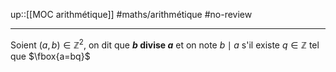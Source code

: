 up::[[MOC arithmétique]]
#maths/arithmétique #no-review 

----
Soient $(a,b)\in\mathbb{Z}^2$, on dit que **$b$ divise $a$** et on note $b\mid a$ s'il existe $q\in\mathbb{Z}$ tel que $\fbox{a=bq}$
